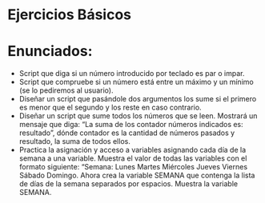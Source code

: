 Ejercicios Básicos
=====================

**Enunciados:**
==========

- Script que diga si un número introducido por teclado es par o impar.
- Script que compruebe si un número está entre un máximo y un mínimo (se lo pediremos al usuario).
- Diseñar un script que pasándole dos argumentos los sume si el primero es menor que el segundo y los reste en caso contrario.
- Diseñar un script que sume todos los números que se leen. Mostrará un mensaje que diga: “La suma de los contador números indicados es: resultado”, dónde contador es la cantidad de números pasados y resultado, la suma de todos ellos.
- Practica la asignación y acceso a variables asignando cada día de la semana a una variable. Muestra el valor de todas las variables con el formato siguiente: “Semana: Lunes Martes Miércoles Jueves Viernes Sábado Domingo. Ahora crea la variable SEMANA que contenga la lista de días de la semana separados por espacios. Muestra la variable SEMANA. 

